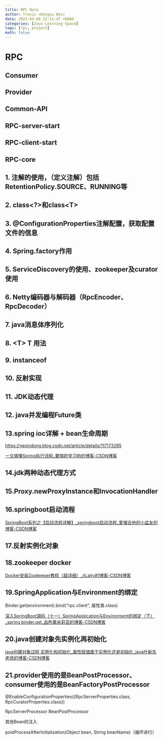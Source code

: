 ```yaml
---
title: RPC Note
author: Travis <Hongxu Wei>
date: 2023-03-08 22:15:47 +0800
categories: [Java Learning Space]
tags: [rpc, project]
math: false
---
```


# RPC

## Consumer

## Provider

## Common-API

## RPC-server-start

## RPC-client-start

## RPC-core



## 1. 注解的使用，（定义注解）包括RetentionPolicy.SOURCE、RUNNING等

## 2. class\<?\>和class\<T\>

## 3. @ConfigurationProperties注解配置，获取配置文件的信息

## 4. Spring.factory作用

## 5. ServiceDiscovery的使用、zookeeper及curator使用

## 6. Netty编码器与解码器（RpcEncoder、RpcDecoder）

## 7. java消息体序列化

## 8. \<T\> T 用法

## 9. instanceof

## 10. 反射实现

## 11. JDK动态代理

## 12. java并发编程Future类

## 13.spring ioc详解 + bean生命周期

https://yexindong.blog.csdn.net/article/details/117173285

[一文搞懂Spring执行流程\_要搞好学习哟的博客-CSDN博客](https://blog.csdn.net/weixin_45841729/article/details/123976379)

## 14.jdk两种动态代理方式

## 15.Proxy.newProxyInstance和InvocationHandler

## 16.springboot启动流程

[SpringBoot系列之【启动流程详解】\_springboot启动流程\_愛彈吉他的小盆友的博客-CSDN博客](https://blog.csdn.net/qq_21609191/article/details/116658406)

## 17.反射实例化对象

## 18.zookeeper docker

[Docker安装Zookeeper教程（超详细）\_itLaity的博客-CSDN博客](https://blog.csdn.net/duyun0/article/details/128437451)

## 19.SpringApplication与Environment的绑定

Binder.get(environment).bind("rpc.client", 属性类.class)

[深入SpringBoot源码（十一）SpringApplication与Environment的绑定（下）\_spring binder.get\_血色蕾米莉亚的博客-CSDN博客](https://blog.csdn.net/BlackReimu/article/details/124332631)

## 20.java创建对象先实例化再初始化

[java创建对象过程 实例化和初始化\_属性赋值属于实例化还是初始化\_java叶新东老师的博客-CSDN博客](https://blog.csdn.net/qq_27184497/article/details/116902175)

## 21.provider使用的是BeanPostProcessor、consumer使用的是BeanFactoryPostProcessor










@EnableConfigurationProperties({RpcServerProperties.class, RpcCuratorProperties.class})

RpcServerProcessor  BeanPostProcessor

其他Bean的注入

postProcessAfterInitialization(Object bean, String beanName)（循环进行）



